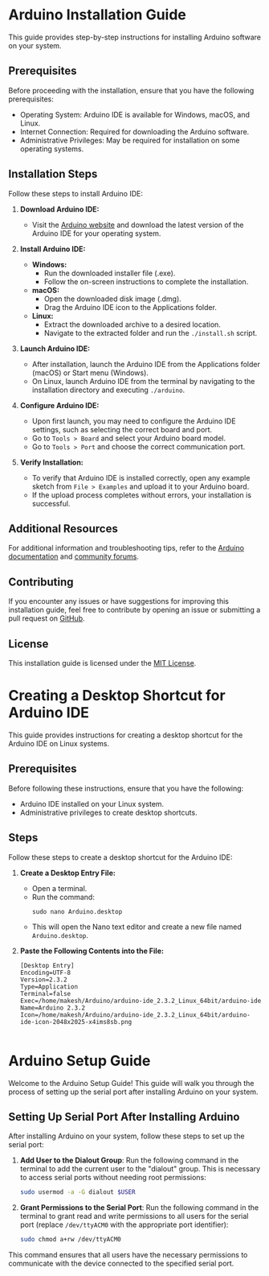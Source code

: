 # Arduino Installation Guide

This guide provides step-by-step instructions for installing Arduino software on your system.

## Prerequisites

Before proceeding with the installation, ensure that you have the following prerequisites:

- Operating System: Arduino IDE is available for Windows, macOS, and Linux.
- Internet Connection: Required for downloading the Arduino software.
- Administrative Privileges: May be required for installation on some operating systems.

## Installation Steps

Follow these steps to install Arduino IDE:

1. **Download Arduino IDE:**
   - Visit the [Arduino website](https://www.arduino.cc/en/software) and download the latest version of the Arduino IDE for your operating system.

2. **Install Arduino IDE:**
   - **Windows:**
     - Run the downloaded installer file (.exe).
     - Follow the on-screen instructions to complete the installation.
   - **macOS:**
     - Open the downloaded disk image (.dmg).
     - Drag the Arduino IDE icon to the Applications folder.
   - **Linux:**
     - Extract the downloaded archive to a desired location.
     - Navigate to the extracted folder and run the `./install.sh` script.

3. **Launch Arduino IDE:**
   - After installation, launch the Arduino IDE from the Applications folder (macOS) or Start menu (Windows).
   - On Linux, launch Arduino IDE from the terminal by navigating to the installation directory and executing `./arduino`.

4. **Configure Arduino IDE:**
   - Upon first launch, you may need to configure the Arduino IDE settings, such as selecting the correct board and port.
   - Go to `Tools > Board` and select your Arduino board model.
   - Go to `Tools > Port` and choose the correct communication port.

5. **Verify Installation:**
   - To verify that Arduino IDE is installed correctly, open any example sketch from `File > Examples` and upload it to your Arduino board.
   - If the upload process completes without errors, your installation is successful.

## Additional Resources

For additional information and troubleshooting tips, refer to the [Arduino documentation](https://www.arduino.cc/en/Guide) and [community forums](https://forum.arduino.cc/).

## Contributing

If you encounter any issues or have suggestions for improving this installation guide, feel free to contribute by opening an issue or submitting a pull request on [GitHub](https://github.com/your-username/arduino-installation-guide).

## License

This installation guide is licensed under the [MIT License](LICENSE).



# Creating a Desktop Shortcut for Arduino IDE

This guide provides instructions for creating a desktop shortcut for the Arduino IDE on Linux systems.

## Prerequisites

Before following these instructions, ensure that you have the following:

- Arduino IDE installed on your Linux system.
- Administrative privileges to create desktop shortcuts.

## Steps

Follow these steps to create a desktop shortcut for the Arduino IDE:

1. **Create a Desktop Entry File:**
   - Open a terminal.
   - Run the command:
     ```
     sudo nano Arduino.desktop
     ```
   - This will open the Nano text editor and create a new file named `Arduino.desktop`.

2. **Paste the Following Contents into the File:**
   ```desktop
   [Desktop Entry]
   Encoding=UTF-8
   Version=2.3.2
   Type=Application
   Terminal=false
   Exec=/home/makesh/Arduino/arduino-ide_2.3.2_Linux_64bit/arduino-ide 
   Name=Arduino 2.3.2
   Icon=/home/makesh/Arduino/arduino-ide_2.3.2_Linux_64bit/arduino-ide-icon-2048x2025-x4ims8sb.png


# Arduino Setup Guide

Welcome to the Arduino Setup Guide! This guide will walk you through the process of setting up the serial port after installing Arduino on your system.

## Setting Up Serial Port After Installing Arduino

After installing Arduino on your system, follow these steps to set up the serial port:

1. **Add User to the Dialout Group**: Run the following command in the terminal to add the current user to the "dialout" group. This is necessary to access serial ports without needing root permissions:
   
   ```bash
   sudo usermod -a -G dialout $USER

   
2. **Grant Permissions to the Serial Port**: Run the following command in the terminal to grant read and write permissions to all users for the serial port (replace `/dev/ttyACM0` with the appropriate port identifier):

   ```bash
   sudo chmod a+rw /dev/ttyACM0


This command ensures that all users have the necessary permissions to communicate with the device connected to the specified serial port.
